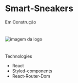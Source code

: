 # Smart-Sneakers
Em Construção
#
<img src="https://cdn.discordapp.com/attachments/334770078069293056/1035574429566111794/logo-navbar.png" alt="imagem da logo">

#
Technologies
* React
* Styled-components
* React-Router-Dom
